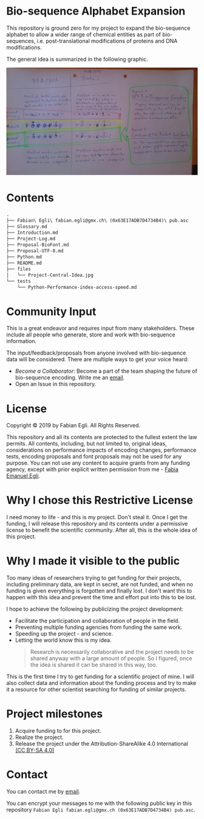 # Bio-sequence Alphabet Expansion

This repository is ground zero for my project to expand the bio-sequence
alphabet to allow a wider range of chemical entities as part of bio-sequences,
i.e. post-translational modifications of proteins and DNA modifications.

The general idea is summarized in the following graphic.

![Project-Central-Idea.jpg A visual and textual explanation of the project ideas and goals.](/files/Project-Central-Idea.jpg)


# Contents

```
.
├── Fabian\ Egli\ fabian.egli@gmx.ch\ (0x63E17ADB7D4734B4)\ pub.asc
├── Glossary.md
├── Introduction.md
├── Project-Log.md
├── Proposal-BioFont.md
├── Proposal-UTF-8.md
├── Python.md
├── README.md
├── files
│   └── Project-Central-Idea.jpg
└── tests
    └── Python-Performance-index-access-speed.md
```


# Community Input

This is a great endeavor and requires input from many stakeholders. These
include all people who generate, store and work with bio-sequence information.

The input/feedback/proposals from anyone involved with bio-sequence data will be
considered. There are multiple ways to get your voice heard:

* *Become a Collaborator*: Become a part of the team shaping the future of
bio-sequence encoding. Write me an [email][1].
* Open an Issue in this repository.


# License

Copyright © 2019 by Fabian Egli.
All Rights Reserved.

This repository and all its contents are protected to the fullest extent the
law permits. All contents, including, but not limited to, original ideas,
considerations on performance impacts of encoding changes, performance tests,
encoding proposals and font proposals may not be used for any purpose. You can
not use any content to acquire grants from any funding agency, except with
prior explicit written permission from me - [Fabia Emanuel Egli][1].


# Why I chose this Restrictive License

I need money to life - and this is my project. Don't steal it. Once I get the
funding, I will release this repository and its contents under a permissive
license to benefit the scientific community. After all, this is the whole idea
of this project.


# Why I made it visible to the public

Too many ideas of researchers trying to get funding for their projects,
including preliminary data, are kept in secret, are not funded, and when no
funding is given everything is forgotten and finally lost. I don't want this to
happen with this idea and prevent the time and effort put into this to be lost.

I hope to achieve the following by publicizing the project development:

* Facilitate the participation and collaboration of people in the field.
* Preventing multiple funding agencies from funding the same work.
* Speeding up the project - and science.
* Letting the world know this is my idea.
    > Research is necessarily collaborative and the project needs to be shared
    anyway with a large amount of people. So I figured, once the idea is shared
    it can be shared in this way, too.

This is the first time I try to get funding for a scientific project of mine.
I will also collect data and information about the funding process and try to
make it a resource for other scientist searching for funding of similar
projects.


# Project milestones

1. Acquire funding to for this project.
2. Realize the project.
3. Release the project under the Attribution-ShareAlike 4.0 International [(CC
  BY-SA 4.0)](https://creativecommons.org/licenses/by-sa/4.0/)


# Contact

You can contact me by [email][1].

You can encrypt your messages to me with the following public key in this repository `Fabian Egli fabian.egli@gmx.ch (0x63E17ADB7D4734B4) pub.asc`.

[1]: mailto:fabian.egli@gmx.ch
